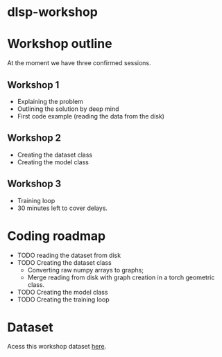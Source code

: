 # dlsp-workshop

# Workshop outline

At the moment we have three confirmed sessions.

## Workshop 1

* Explaining the problem
* Outlining the solution by deep mind
* First code example (reading the data from the disk)

## Workshop 2

* Creating the dataset class
* Creating the model class

## Workshop 3

* Training loop
* 30 minutes left to cover delays.


# Coding roadmap

* TODO reading the dataset from disk
* TODO Creating the dataset class
  - Converting raw numpy arrays to graphs;
  - Merge reading from disk with graph creation in a torch geometric
    class.
* TODO Creating the model class
* TODO Creating the training loop

# Dataset

Acess this workshop dataset [here](https://drive.google.com/drive/folders/1Gu95yi8nLCHzJgGTNzyKwEgOg2Fegtpy?usp=sharing).
